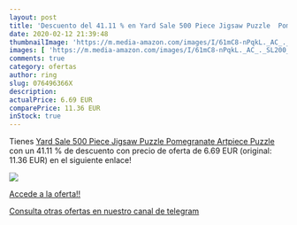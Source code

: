 ```yaml
---
layout: post
title: 'Descuento del 41.11 % en Yard Sale 500 Piece Jigsaw Puzzle  Pomeg'
date: 2020-02-12 21:39:48
thumbnailImage: 'https://m.media-amazon.com/images/I/61mC8-nPqkL._AC_._SL200_.jpg'
images: [ 'https://m.media-amazon.com/images/I/61mC8-nPqkL._AC_._SL200_.jpg' ]
comments: true
category: ofertas
author: ring
slug: 076496366X
description:
actualPrice: 6.69 EUR
comparePrice: 11.36 EUR
inStock: true
---
```


Tienes [Yard Sale 500 Piece Jigsaw Puzzle  Pomegranate Artpiece Puzzle ](https://www.amazon.com/dp/076496366X/?tag=redken08-20) con un 41.11 % de descuento con precio de oferta de 6.69 EUR (original: 11.36 EUR) en el siguiente enlace!

[![](https://m.media-amazon.com/images/I/61mC8-nPqkL._AC_._SL200_.jpg)](https://www.amazon.com/dp/076496366X/?tag=redken08-20)

[Accede a la oferta!!](https://www.amazon.com/dp/076496366X/?tag=redken08-20)

[Consulta otras ofertas en nuestro canal de telegram](https://t.me/s/ofertas25)
